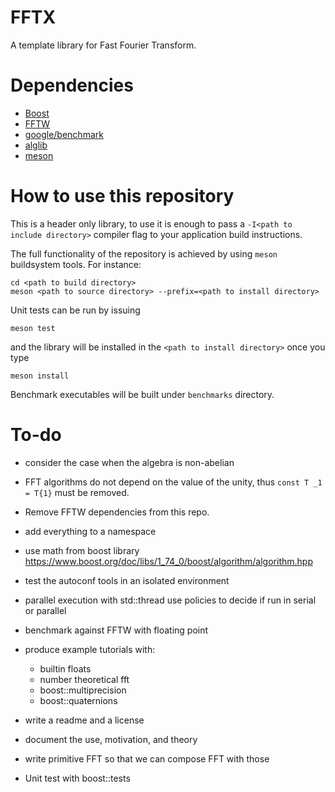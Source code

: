 FFTX
===

A template library for Fast Fourier Transform.

Dependencies
===
- [Boost](https://www.boost.org/)
- [FFTW](http://fftw.org/)
- [google/benchmark](https://github.com/google/benchmark)
- [alglib](https://www.alglib.net/)
- [meson](https://mesonbuild.com/)

How to use this repository
===

This is a header only library, to use it is enough to pass a 
`-I<path to include directory>` compiler flag to your application build instructions.

The full functionality of the repository is achieved by using `meson`
buildsystem tools. For instance:
```
cd <path to build directory>
meson <path to source directory> --prefix=<path to install directory>
```
Unit tests can be run by issuing
```
meson test
```
and the library will be installed in the `<path to install directory>` once you
type
```
meson install
```

Benchmark executables will be built under `benchmarks` directory.


To-do
===
- consider the case when the algebra is non-abelian
- FFT algorithms do not depend on the value of the unity,
thus `const T _1 = T{1}` must be removed.

- Remove FFTW dependencies from this repo.
- add everything to a namespace
- use math from boost library
    https://www.boost.org/doc/libs/1_74_0/boost/algorithm/algorithm.hpp

- test the autoconf tools in an isolated environment

- parallel execution with std::thread 
    use policies to decide if run in serial or parallel
 
- benchmark against FFTW with floating point
- produce example tutorials with:
    - builtin floats
    - number theoretical fft
    - boost::multiprecision
    - boost::quaternions
- write a readme and a license
- document the use, motivation, and theory

- write primitive FFT so that we can compose FFT with those

- Unit test with boost::tests
